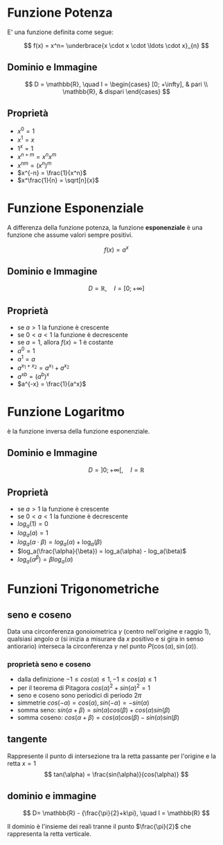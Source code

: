 # Funzione Potenza
E' una funzione definita come segue:

$$
f(x) = x^n= \underbrace{x \cdot x \cdot \ldots \cdot x}_{n}
$$

## Dominio e Immagine

$$
D = \mathbb{R}, \quad 
I = 
\begin{cases} 
    [0; +\infty], & pari \\ 
    \mathbb{R}, & dispari
\end{cases}
$$

## Proprietà
- $x^0 = 1$
- $x^1 = x$
- $1^x = 1$
- $x^{n+m} = x^nx^m$
- $x^{nm} = (x^n)^m$
- $x^{-n} = \frac{1}{x^n}$
- $x^\frac{1}{n} = \sqrt[n]{x}$

# Funzione Esponenziale
A differenza della funzione potenza, la funzione **esponenziale** è una funzione che assume valori sempre positivi.

$$
f(x) = a^x
$$
## Dominio e Immagine

$$
D = \mathbb{R}, \quad 
I = [0; +\infty]
$$

## Proprietà
- se $a > 1$ la funzione è crescente
- se $0 < a < 1$ la funzione è decrescente
- se $a = 1$, allora $f(x) = 1$ è costante
- $a^0 = 1$
- $a^1 = a$
- $a^{x_1+x_2} = a^{x_1} + a^{x_2}$
- $a^{xb} = (a^b)^x$
- $a^{-x} = \frac{1}{a^x}$

# Funzione Logaritmo
è la funzione inversa della funzione esponenziale.

## Dominio e Immagine
$$
D = ]0;+\infty[, \quad I = \mathbb{R}
$$

## Proprietà
- se $a > 1$ la funzione è crescente
- se $0 < a < 1$ la funzione è decrescente
- $log_a(1) = 0$
- $log_a(a) = 1$
- $log_a(\alpha \cdot \beta) = log_a(\alpha) + \log_a(\beta)$
- $log_a(\frac{\alpha}{\beta}) = log_a(\alpha) - log_a(\beta)$
- $log_a(\alpha^\beta) = \beta log_a(\alpha)$

# Funzioni Trigonometriche
## seno e coseno
Data una circonferenza gonoiometrica $\gamma$ (centro nell'origine e raggio 1), qualsiasi angolo $\alpha$ (si inizia a misurare da $x$ positivo e si gira in senso antiorario) interseca la circonferenza $\gamma$ nel punto $P(\cos(\alpha), \sin(\alpha))$.
### proprietà seno e coseno
- dalla definizione $-1 \le cos(\alpha) \le 1, -1 \le cos(\alpha) \le 1$
- per il teorema di Pitagora $cos(\alpha)^2 + sin(\alpha)^2 = 1$
- seno e coseno sono periodici di periodo $2\pi$
- simmetrie $cos(-\alpha) = cos(\alpha), sin(-\alpha) = -sin(\alpha)$
- somma seno: $sin(\alpha + \beta) = sin(\alpha)cos(\beta) + cos(\alpha)sin(\beta)$
- somma coseno: $cos(\alpha + \beta) = cos(\alpha)cos(\beta) - sin(\alpha)sin(\beta)$

## tangente
Rappresente il punto di intersezione tra la retta passante per l'origine e la retta $x=1$
$$
tan(\alpha) = \frac{sin(\alpha)}{cos(\alpha)}
$$

## dominio e immagine
$$
D= \mathbb{R} - {\frac{\pi}{2}+k\pi}, \quad I = \mathbb{R}
$$

Il dominio è l'insieme dei reali tranne il punto $\frac{\pi}{2}$ che rappresenta la retta verticale.

